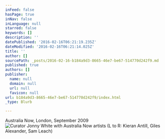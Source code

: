```yaml
---
inFeed: false
hasPage: true
inNav: false
inLanguage: null
starred: false
keywords: []
description: ''
datePublished: '2016-02-16T06:21:19.235Z'
dateModified: '2016-02-16T06:21:14.025Z'
title: ''
author: []
sourcePath: _posts/2016-02-16-b184a9d3-8665-46e7-be67-514770d242f9.md
published: true
authors: []
publisher:
  name: null
  domain: null
  url: null
  favicon: null
url: b184a9d3-8665-46e7-be67-514770d242f9/index.html
_type: Blurb

---
```

Australia Now, London, September 2009
![Curator Jonny White with Australia Now artists (L to R: Kieran Antill, Giles Alexander, Sam Leach)](https://s3-us-west-2.amazonaws.com/the-grid-img/p/14d3e3b946c651d4dd86ec1274b9cec89c48409d.jpg)